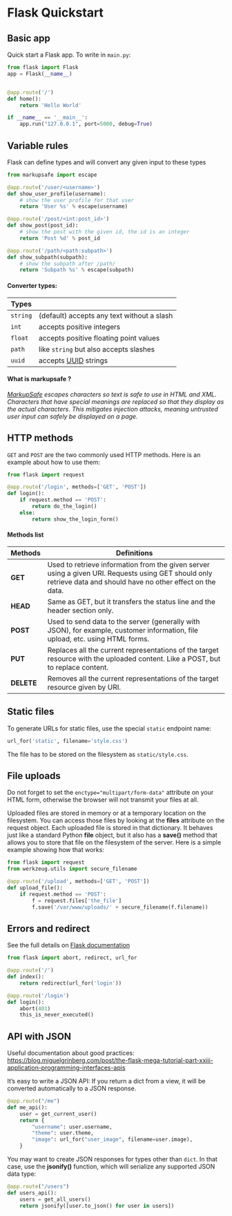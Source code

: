 # Flask Quickstart

## Basic app
Quick start a Flask app. To write in `main.py`:

```Python
from flask import Flask
app = Flask(__name__)


@app.route('/')
def home():
    return 'Hello World'

if __name__ == '__main__':
    app.run("127.0.0.1", port=5000, debug=True)
```

## Variable rules
Flask can define types and will convert any given input to these types

```Python
from markupsafe import escape

@app.route('/user/<username>')
def show_user_profile(username):
    # show the user profile for that user
    return 'User %s' % escape(username)

@app.route('/post/<int:post_id>')
def show_post(post_id):
    # show the post with the given id, the id is an integer
    return 'Post %d' % post_id

@app.route('/path/<path:subpath>')
def show_subpath(subpath):
    # show the subpath after /path/
    return 'Subpath %s' % escape(subpath)
```

#### Converter types:
| Types |   |
|---|---|
| `string` | (default) accepts any text without a slash |
| `int` | accepts positive integers |
| `float` | accepts positive floating point values |
| `path` | like `string` but also accepts slashes |
| `uuid` | accepts [UUID](https://www.uuidgenerator.net/) strings |

#### What is markupsafe ?
*[MarkupSafe](https://markupsafe.palletsprojects.com/) escapes characters so text is safe to use in HTML and XML. Characters that have special meanings are replaced so that they display as the actual characters. This mitigates injection attacks, meaning untrusted user input can safely be displayed on a page.*

## HTTP methods

`GET` and `POST` are the two commonly used HTTP methods. Here is an example about how to use them:

```Python
from flask import request

@app.route('/login', methods=['GET', 'POST'])
def login():
    if request.method == 'POST':
        return do_the_login()
    else:
        return show_the_login_form()
```

#### Methods list

| Methods | Definitions |
|---|---|
| **GET** | Used to retrieve information from the given server using a given URI. Requests using GET should only retrieve data and should have no other effect on the data. |
| **HEAD** | Same as GET, but it transfers the status line and the header section only. |
| **POST** | Used to send data to the server (generally with JSON), for example, customer information, file upload, etc. using HTML forms. |
| **PUT** | Replaces all the current representations of the target resource with the uploaded content. Like a POST, but to replace content. |
| **DELETE** | Removes all the current representations of the target resource given by URI. |

## Static files

To generate URLs for static files, use the special `static` endpoint name:

```Python
url_for('static', filename='style.css')
```
The file has to be stored on the filesystem as `static/style.css`.

## File uploads

Do not forget to set the `enctype="multipart/form-data"` attribute on your HTML form, otherwise the browser will not transmit your files at all.

Uploaded files are stored in memory or at a temporary location on the filesystem. You can access those files by looking at the **files** attribute on the request object. Each uploaded file is stored in that dictionary. It behaves just like a standard Python **file** object, but it also has a **save()** method that allows you to store that file on the filesystem of the server. Here is a simple example showing how that works:

```Python
from flask import request
from werkzeug.utils import secure_filename

@app.route('/upload', methods=['GET', 'POST'])
def upload_file():
    if request.method == 'POST':
        f = request.files['the_file']
        f.save('/var/www/uploads/' + secure_filename(f.filename))
```

## Errors and redirect

See the full details on [Flask documentation](https://flask.palletsprojects.com/en/1.1.x/quickstart/#redirects-and-errors)

```Python
from flask import abort, redirect, url_for

@app.route('/')
def index():
    return redirect(url_for('login'))

@app.route('/login')
def login():
    abort(401)
    this_is_never_executed()
```

## API with JSON

Useful documentation about good practices: https://blog.miguelgrinberg.com/post/the-flask-mega-tutorial-part-xxiii-application-programming-interfaces-apis

It’s easy to write a JSON API: If you return a dict from a view, it will be converted automatically to a JSON response.

```Python
@app.route("/me")
def me_api():
    user = get_current_user()
    return {
        "username": user.username,
        "theme": user.theme,
        "image": url_for("user_image", filename=user.image),
    }
```

You may want to create JSON responses for types other than `dict`. In that case, use the **jsonify()** function, which will serialize any supported JSON data type:

```Python
@app.route("/users")
def users_api():
    users = get_all_users()
    return jsonify([user.to_json() for user in users])
```
